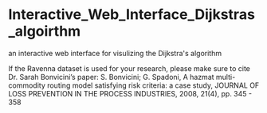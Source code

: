 # Interactive_Web_Interface_Dijkstras_algoirthm
an interactive web interface for visulizing the Dijkstra's algorithm

If the Ravenna dataset is used for your research, please make sure to cite Dr. Sarah Bonvicini’s paper: S. Bonvicini; G. Spadoni, A hazmat multi-commodity routing model satisfying risk criteria: a case study, JOURNAL OF LOSS PREVENTION IN THE PROCESS INDUSTRIES, 2008, 21(4), pp. 345 - 358
